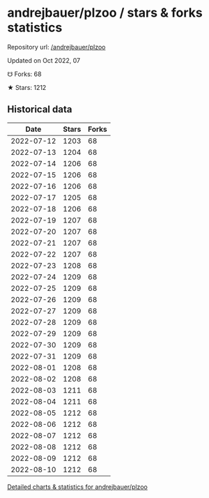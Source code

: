 # andrejbauer/plzoo / stars & forks statistics

Repository url: [/andrejbauer/plzoo](https://github.com/andrejbauer/plzoo)

Updated on Oct 2022, 07

☋ Forks: 68

★ Stars: 1212

## Historical data
| Date | Stars | Forks |
|------|-------|-------|
| 2022-07-12 | 1203 | 68 | 
| 2022-07-13 | 1204 | 68 | 
| 2022-07-14 | 1206 | 68 | 
| 2022-07-15 | 1206 | 68 | 
| 2022-07-16 | 1206 | 68 | 
| 2022-07-17 | 1205 | 68 | 
| 2022-07-18 | 1206 | 68 | 
| 2022-07-19 | 1207 | 68 | 
| 2022-07-20 | 1207 | 68 | 
| 2022-07-21 | 1207 | 68 | 
| 2022-07-22 | 1207 | 68 | 
| 2022-07-23 | 1208 | 68 | 
| 2022-07-24 | 1209 | 68 | 
| 2022-07-25 | 1209 | 68 | 
| 2022-07-26 | 1209 | 68 | 
| 2022-07-27 | 1209 | 68 | 
| 2022-07-28 | 1209 | 68 | 
| 2022-07-29 | 1209 | 68 | 
| 2022-07-30 | 1209 | 68 | 
| 2022-07-31 | 1209 | 68 | 
| 2022-08-01 | 1208 | 68 | 
| 2022-08-02 | 1208 | 68 | 
| 2022-08-03 | 1211 | 68 | 
| 2022-08-04 | 1211 | 68 | 
| 2022-08-05 | 1212 | 68 | 
| 2022-08-06 | 1212 | 68 | 
| 2022-08-07 | 1212 | 68 | 
| 2022-08-08 | 1212 | 68 | 
| 2022-08-09 | 1212 | 68 | 
| 2022-08-10 | 1212 | 68 | 


[Detailed charts & statistics for andrejbauer/plzoo](https://reviewgithub.com/rep/andrejbauer/plzoo)
